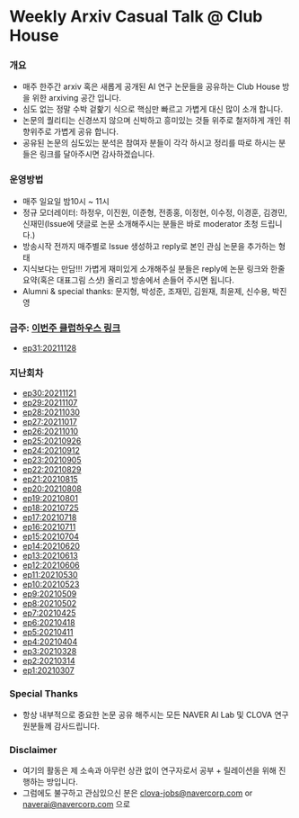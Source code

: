 # Weekly Arxiv Casual Talk @ Club House
### 개요
* 매주 한주간 arxiv 혹은 새롭게 공개된 AI 연구 논문들을 공유하는 Club House 방을 위한 arxiving 공간 입니다.
* 심도 없는 정말 수박 겉핥기 식으로 핵심만 빠르고 가볍게 대신 많이 소개 합니다.
* 논문의 퀄리티는 신경쓰지 않으며 신박하고 흥미있는 것들 위주로 철저하게 개인 취향위주로 가볍게 공유 합니다.
* 공유된 논문의 심도있는 분석은 참여자 분들이 각각 하시고 정리를 따로 하시는 분들은 링크를 달아주시면 감사하겠습니다.

### 운영방법
* 매주 일요일 밤10시 ~ 11시
* 정규 모더레이터: 하정우, 이진원, 이준형, 전종홍, 이정현, 이수정, 이경훈, 김경민, 신재민(Issue에 댓글로 논문 소개해주시는 분들은 바로 moderator 초청 드립니다.)
* 방송시작 전까지 매주별로 Issue 생성하고 reply로 본인 관심 논문을 추가하는 형태
* 지식보다는 만담!!! 가볍게 재미있게 소개해주실 분들은 reply에 논문 링크와 한줄 요약(혹은 대표그림 스샷) 올리고 방송에서 손들어 주시면 됩니다.
* Alumni & special thanks: 문지형, 박성준, 조재민, 김원재, 최윤제, 신수용, 박진영 

### 금주: [이번주 클럽하우스 링크](https://www.clubhouse.com/join/naver-ai-clova/kqbLGOHf/P085YlJN)
* [ep31:20211128](https://github.com/jungwoo-ha/WeeklyArxivTalk/issues/31)


### 지난회차 
* [ep30:20211121](https://github.com/jungwoo-ha/WeeklyArxivTalk/issues/30)
* [ep29:20211107](https://github.com/jungwoo-ha/WeeklyArxivTalk/issues/29)
* [ep28:20211030](https://github.com/jungwoo-ha/WeeklyArxivTalk/issues/28)
* [ep27:20211017](https://github.com/jungwoo-ha/WeeklyArxivTalk/issues/27)
* [ep26:20211010](https://github.com/jungwoo-ha/WeeklyArxivTalk/issues/26)
* [ep25:20210926](https://github.com/jungwoo-ha/WeeklyArxivTalk/issues/25)
* [ep24:20210912](https://github.com/jungwoo-ha/WeeklyArxivTalk/issues/24)
* [ep23:20210905](https://github.com/jungwoo-ha/WeeklyArxivTalk/issues/23)
* [ep22:20210829](https://github.com/jungwoo-ha/WeeklyArxivTalk/issues/22)
* [ep21:20210815](https://github.com/jungwoo-ha/WeeklyArxivTalk/issues/21)
* [ep20:20210808](https://github.com/jungwoo-ha/WeeklyArxivTalk/issues/20)
* [ep19:20210801](https://github.com/jungwoo-ha/WeeklyArxivTalk/issues/19)
* [ep18:20210725](https://github.com/jungwoo-ha/WeeklyArxivTalk/issues/18)
* [ep17:20210718](https://github.com/jungwoo-ha/WeeklyArxivTalk/issues/18)
* [ep16:20210711](https://github.com/jungwoo-ha/WeeklyArxivTalk/issues/16)
* [ep15:20210704](https://github.com/jungwoo-ha/WeeklyArxivTalk/issues/15)
* [ep14:20210620](https://github.com/jungwoo-ha/WeeklyArxivTalk/issues/14)
* [ep13:20210613](https://github.com/jungwoo-ha/WeeklyArxivTalk/issues/13)
* [ep12:20210606](https://github.com/jungwoo-ha/WeeklyArxivTalk/issues/12)
* [ep11:20210530](https://github.com/jungwoo-ha/WeeklyArxivTalk/issues/11)
* [ep10:20210523](https://github.com/jungwoo-ha/WeeklyArxivTalk/issues/10)
* [ep9:20210509](https://github.com/jungwoo-ha/WeeklyArxivTalk/issues/9)
* [ep8:20210502](https://github.com/jungwoo-ha/WeeklyArxivTalk/issues/8)
* [ep7:20210425](https://github.com/jungwoo-ha/WeeklyArxivTalk/issues/7)
* [ep6:20210418](https://github.com/jungwoo-ha/WeeklyArxivTalk/issues/6)
* [ep5:20210411](https://github.com/jungwoo-ha/WeeklyArxivTalk/issues/5)
* [ep4:20210404](https://github.com/jungwoo-ha/WeeklyArxivTalk/issues/4)
* [ep3:20210328](https://github.com/jungwoo-ha/WeeklyArxivTalk/issues/3)
* [ep2:20210314](https://github.com/jungwoo-ha/WeeklyArxivTalk/issues/2)
* [ep1:20210307](https://github.com/jungwoo-ha/WeeklyArxivTalk/issues/1)

### Special Thanks
* 항상 내부적으로 중요한 논문 공유 해주시는 모든 NAVER AI Lab 및 CLOVA 연구원분들께 감사드립니다.

### Disclaimer
* 여기의 활동은 제 소속과 아무런 상관 없이 연구자로서 공부 + 릴레이션을 위해 진행하는 방입니다.
* 그럼에도 불구하고 관심있으신 분은 clova-jobs@navercorp.com or naverai@navercorp.com 으로



